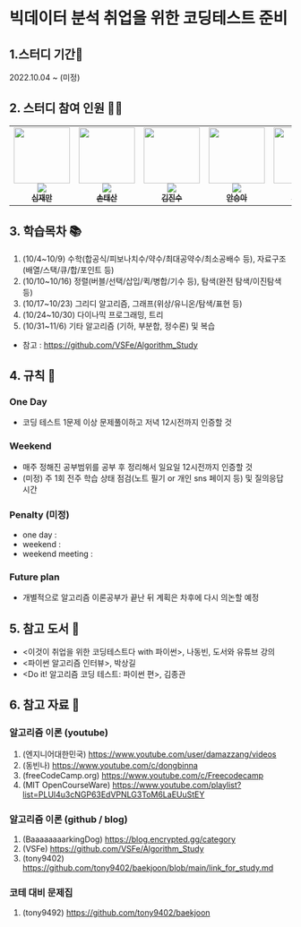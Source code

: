 # 빅데이터 분석 취업을 위한 코딩테스트 준비

## 1.스터디 기간🚀
2022.10.04 ~ (미정)

## 2. 스터디 참여 인원 👩‍💻
<table>
  <tr>
    <td align="center"><a href="https://github.com/shimjaeman"><img src="https://avatars.githubusercontent.com/u/95950967?v=4?s=100" width="100px;" alt=""/><br /><img src="https://mazassumnida.wtf/api/mini/generate_badge?boj=sjm2449" widt="100px"><br /><sub><b>심재만</b></sub></a><br /></td>
    <td align="center"><a href="https://github.com/깃허브아이디"><img src="https://avatars.githubusercontent.com/u/프로필사진?v=4?s=100" width="100px;" alt=""/><br /><img src="https://mazassumnida.wtf/api/mini/generate_badge?boj=백준아이디" widt="100px"><br /><sub><b>손태산</b></sub></a><br /></td>
    <td align="center"><a href="https://github.com/깃허브아이디"><img src="https://avatars.githubusercontent.com/u/프로필사진?v=4?s=100" width="100px;" alt=""/><br /><img src="https://mazassumnida.wtf/api/mini/generate_badge?boj=백준아이디" widt="100px"><br /><sub><b>김진수</b></sub></a><br /></td>
    <td align="center"><a href="https://github.com/깃허브아이디"><img src="https://avatars.githubusercontent.com/u/프로필사진?v=4?s=100" width="100px;" alt=""/><br /><img src="https://mazassumnida.wtf/api/mini/generate_badge?boj=백준아이디" widt="100px"><br /><sub><b>안승아</b></sub></a><br /></td>
    <td align="center"><a href="https://github.com/깃허브아이디"><img src="https://avatars.githubusercontent.com/u/프로필사진?v=4?s=100" width="100px;" alt=""/><br /><img src="https://mazassumnida.wtf/api/mini/generate_badge?boj=백준아이디" widt="100px"><br /><sub><b>정진명</b></sub></a><br /></td>    
  </tr>
</table>

## 3. 학습목차 📚
1. (10/4~10/9) 수학(합공식/피보나치수/약수/최대공약수/최소공배수 등), 자료구조 (배열/스택/큐/합/포인트 등)
2. (10/10~10/16) 정렬(버블/선택/삽입/퀵/병합/기수 등), 탐색(완전 탐색/이진탐색 등)
3. (10/17~10/23) 그리디 알고리즘, 그래프(위상/유니온/탐색/표현 등)
4. (10/24~10/30) 다이나믹 프로그래밍, 트리
5. (10/31~11/6) 기타 알고리즘 (기하, 부분합, 정수론) 및 복습
* 참고 : https://github.com/VSFe/Algorithm_Study

## 4. 규칙 📜
### One Day 
* 코딩 테스트 1문제 이상 문제풀이하고 저녁 12시전까지 인증할 것

### Weekend 
* 매주 정해진 공부범위를 공부 후 정리해서 일요일 12시전까지 인증할 것
* (미정) 주 1회 전주 학습 상태 점검(노트 필기 or 개인 sns 페이지 등) 및 질의응답 시간

### Penalty (미정)
* one day :
* weekend : 
* weekend meeting :

### Future plan
* 개별적으로 알고리즘 이론공부가 끝난 뒤 계획은 차후에 다시 의논할 예정

## 5. 참고 도서 📖
  - <이것이 취업을 위한 코딩테스트다 with 파이썬>, 나동빈, 도서와 유튜브 강의
  - <파이썬 알고리즘 인터뷰>, 박상길
  - <Do it! 알고리즘 코딩 테스트: 파이썬 편>, 김종관

## 6. 참고 자료 💾
### 알고리즘 이론 (youtube)
1. (엔지니어대한민국) https://www.youtube.com/user/damazzang/videos
2. (동빈나) https://www.youtube.com/c/dongbinna
3. (freeCodeCamp.org) https://www.youtube.com/c/Freecodecamp
4. (MIT OpenCourseWare) https://www.youtube.com/playlist?list=PLUl4u3cNGP63EdVPNLG3ToM6LaEUuStEY

### 알고리즘 이론 (github / blog)
1. (BaaaaaaaarkingDog) https://blog.encrypted.gg/category
2. (VSFe) https://github.com/VSFe/Algorithm_Study
3. (tony9402) https://github.com/tony9402/baekjoon/blob/main/link_for_study.md

### 코테 대비 문제집 
1. (tony9492) https://github.com/tony9402/baekjoon
